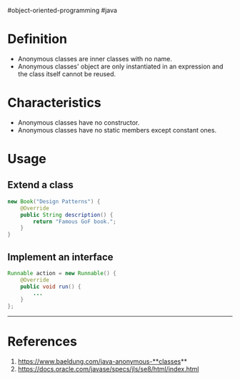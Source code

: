 #object-oriented-programming #java 

# Definition
- Anonymous classes are inner classes with no name.
- Anonymous classes' object are only instantiated in an expression and the class itself cannot be reused.
# Characteristics
- Anonymous classes have no constructor.
- Anonymous classes have no static members except constant ones.
# Usage
## Extend a class
```Java title='Anonymous class is used to extend a class'
new Book("Design Patterns") {
    @Override
    public String description() {
        return "Famous GoF book.";
    }
}
```
## Implement an interface
```Java title='Anonymous class is used to implement interface in Java'
Runnable action = new Runnable() {
    @Override
    public void run() {
        ...
    }
};
```
---
# References
1. https://www.baeldung.com/java-anonymous-**classes**
2. https://docs.oracle.com/javase/specs/jls/se8/html/index.html